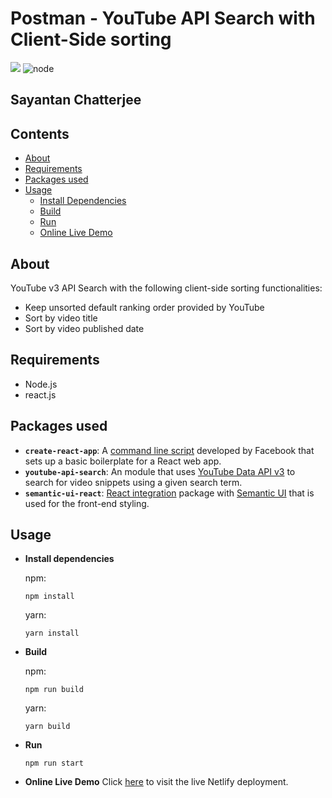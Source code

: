# Postman - YouTube API Search with Client-Side sorting
![](https://img.shields.io/npm/v/npm.svg) ![node](https://img.shields.io/node/v/passport.svg)

## Sayantan Chatterjee

## Contents
- [About](#about)
- [Requirements](#requirements)
- [Packages used](#packages-used)
- [Usage](#usage)
    - [Install Dependencies](#install-dependencies)
    - [Build](#build)
    - [Run](#run)
    - [Online Live Demo](https://postman-youtube.netlify.com)

## About
YouTube v3 API Search with the following client-side sorting functionalities:
- Keep unsorted default ranking order provided by YouTube
- Sort by video title
- Sort by video published date

## Requirements
- Node.js
- react.js

## Packages used
- **```create-react-app```**: A [command line script](https://reactjs.org/docs/create-a-new-react-app.html) developed by Facebook that sets up a basic boilerplate for a React web app.
- **```youtube-api-search```**:  An module that uses [YouTube Data API v3](https://developers.google.com/youtube/v3/) to search for video snippets using a given search term.
- **```semantic-ui-react```**: [React integration](https://react.semantic-ui.com/) package with [Semantic UI](https://semantic-ui.com/) that is used for the front-end styling.

## Usage
- **Install dependencies**
    
    npm:
    ```
    npm install
    ```
    yarn:
    ```
    yarn install
    ```

- **Build**
    
    npm:
    ```
    npm run build
    ```
    yarn:
    ```
    yarn build
    ```
- **Run**
    ```
    npm run start
    ```

- **Online Live Demo**
    Click [here](https://postman-youtube.netlify.com) to visit the live Netlify deployment.